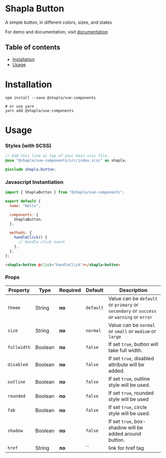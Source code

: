 # Shapla Button

A simple button, in different colors, sizes, and states

For demo and documentation, visit [documentation](https://sayfulislam.com/shapla-vue-components/vue3/docs/#/button)

## Table of contents

- [Installation](#installation)
- [Usage](#usage)

# Installation

```
npm install --save @shapla/vue-components

# or use yarn
yarn add @shapla/vue-components
```

# Usage

### Styles (with SCSS)

```scss
// Add this line at top of your main scss file.
@use "@shapla/vue-components/src/index.scss" as shapla;

@include shapla.button;
```

### Javascript Instantiation

```js
import { ShaplaButton } from "@shapla/vue-components";

export default {
  name: "Hello",

  components: {
    ShaplaButton,
  },

  methods: {
    handleClick() {
      // Handle click event
    },
  },
};
```

```html
<shapla-button @click="handleClick"></shapla-button>
```

### Props

| Property    | Type    | Required | Default   | Description                                                                             |
| ----------- | ------- | -------- | --------- | --------------------------------------------------------------------------------------- |
| `theme`     | String  | **no**   | `default` | Value can be `default` or `primary` or `secondary` or `success` or `warning` or `error` |
| `size`      | String  | **no**   | `normal`  | Value can be `normal` or `small` or `medium` or `large`                                 |
| `fullwidth` | Boolean | **no**   | `false`   | If set `true`, button will take full width.                                             |
| `disabled`  | Boolean | **no**   | `false`   | If set `true`, disabled attribute will be added.                                        |
| `outline`   | Boolean | **no**   | `false`   | If set `true`, outline style will be used.                                              |
| `rounded`   | Boolean | **no**   | `false`   | If set `true`, rounded style will be used                                               |
| `fab`       | Boolean | **no**   | `false`   | If set `true`, circle style will be used.                                               |
| `shadow`    | Boolean | **no**   | `false`   | If set `true`, box-shadow will be added around button.                                  |
| `href`      | String  | **no**   | ``        | link for href tag                                                                       |
